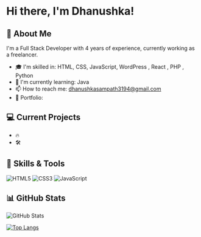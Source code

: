 # Hi there, I'm Dhanushka!

## 🚀 About Me
I'm a Full Stack Developer with 4 years of experience, currently working as a freelancer.

- 🎓 I'm skilled in: HTML, CSS, JavaScript, WordPress , React , PHP , Python
- 🌱 I'm currently learning: Java 
- 📫 How to reach me: dhanushkasampath3194@gmail.com
- 💼 Portfolio: 
  
## 💻 Current Projects
- 🔥 
- 🛠️ 
  
## 🌟 Skills & Tools
![HTML5](https://img.shields.io/badge/HTML5-000?style=for-the-badge&logo=html5&logoColor=orange)
![CSS3](https://img.shields.io/badge/CSS3-000?style=for-the-badge&logo=css3&logoColor=blue)
![JavaScript](https://img.shields.io/badge/JavaScript-000?style=for-the-badge&logo=javascript&logoColor=yellow)

## 📊 GitHub Stats
![GitHub Stats](https://github-readme-stats.vercel.app/api?username=yourusername&show_icons=true&theme=radical)

[![Top Langs](https://github-readme-stats.vercel.app/api/top-langs/?username=yourusername&layout=compact&theme=radical)](https://github.com/yourusername)

